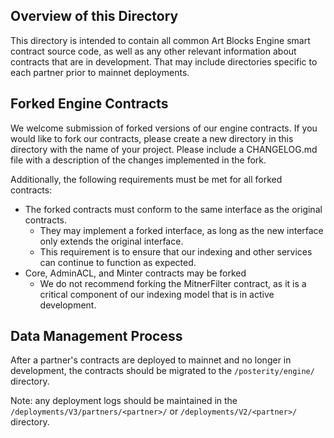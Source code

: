 ## Overview of this Directory

This directory is intended to contain all common Art Blocks Engine smart contract source code, as well as any other relevant information about contracts that are in development. That may include directories specific to each partner prior to mainnet deployments.

## Forked Engine Contracts

We welcome submission of forked versions of our engine contracts. If you would like to fork our contracts, please create a new directory in this directory with the name of your project. Please include a CHANGELOG.md file with a description of the changes implemented in the fork.

Additionally, the following requirements must be met for all forked contracts:

- The forked contracts must conform to the same interface as the original contracts.
  - They may implement a forked interface, as long as the new interface only extends the original interface.
  - This requirement is to ensure that our indexing and other services can continue to function as expected.
- Core, AdminACL, and Minter contracts may be forked
  - We do not recommend forking the MitnerFilter contract, as it is a critical component of our indexing model that is in active development.

## Data Management Process

After a partner's contracts are deployed to mainnet and no longer in development, the contracts should be migrated to the `/posterity/engine/` directory.

Note: any deployment logs should be maintained in the `/deployments/V3/partners/<partner>/` or `/deployments/V2/<partner>/` directory.
